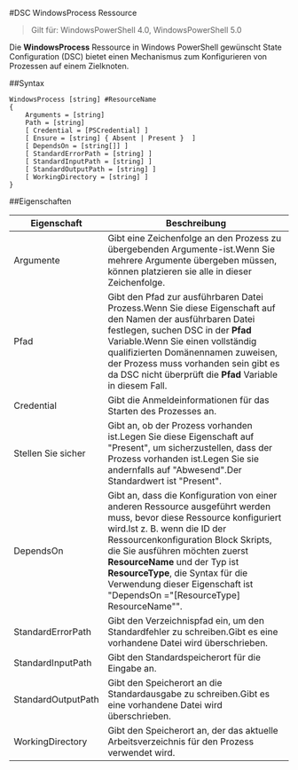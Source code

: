#DSC WindowsProcess Ressource

> Gilt für: WindowsPowerShell 4.0, WindowsPowerShell 5.0

Die **WindowsProcess** Ressource in Windows PowerShell gewünscht State Configuration (DSC) bietet einen Mechanismus zum Konfigurieren von Prozessen auf einem Zielknoten.

##Syntax

```
WindowsProcess [string] #ResourceName
{
    Arguments = [string]
    Path = [string]
    [ Credential = [PSCredential] ]
    [ Ensure = [string] { Absent | Present }  ]
    [ DependsOn = [string[]] ]
    [ StandardErrorPath = [string] ]
    [ StandardInputPath = [string] ]
    [ StandardOutputPath = [string] ]
    [ WorkingDirectory = [string] ]
}
```

##Eigenschaften

| Eigenschaft| Beschreibung|
|---|---|
| Argumente| Gibt eine Zeichenfolge an den Prozess zu übergebenden Argumente-ist.Wenn Sie mehrere Argumente übergeben müssen, können platzieren sie alle in dieser Zeichenfolge.|
| Pfad| Gibt den Pfad zur ausführbaren Datei Prozess.Wenn Sie diese Eigenschaft auf den Namen der ausführbaren Datei festlegen, suchen DSC in der __Pfad__ Variable.Wenn Sie einen vollständig qualifizierten Domänennamen zuweisen, der Prozess muss vorhanden sein gibt es da DSC nicht überprüft die __Pfad__ Variable in diesem Fall.|
| Credential| Gibt die Anmeldeinformationen für das Starten des Prozesses an.|
| Stellen Sie sicher| Gibt an, ob der Prozess vorhanden ist.Legen Sie diese Eigenschaft auf "Present", um sicherzustellen, dass der Prozess vorhanden ist.Legen Sie sie andernfalls auf "Abwesend".Der Standardwert ist "Present".|
| DependsOn| Gibt an, dass die Konfiguration von einer anderen Ressource ausgeführt werden muss, bevor diese Ressource konfiguriert wird.Ist z. B. wenn die ID der Ressourcenkonfiguration Block Skripts, die Sie ausführen möchten zuerst __ResourceName__ und der Typ ist __ResourceType__, die Syntax für die Verwendung dieser Eigenschaft ist "DependsOn ="[ResourceType] ResourceName"".|
| StandardErrorPath| Gibt den Verzeichnispfad ein, um den Standardfehler zu schreiben.Gibt es eine vorhandene Datei wird überschrieben.|
| StandardInputPath| Gibt den Standardspeicherort für die Eingabe an.|
| StandardOutputPath| Gibt den Speicherort an die Standardausgabe zu schreiben.Gibt es eine vorhandene Datei wird überschrieben.|
| WorkingDirectory| Gibt den Speicherort an, der das aktuelle Arbeitsverzeichnis für den Prozess verwendet wird.|




